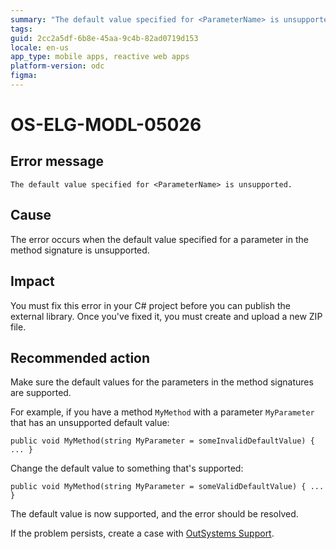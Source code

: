 ```yaml
---
summary: "The default value specified for <ParameterName> is unsupported."
tags:
guid: 2cc2a5df-6b8e-45aa-9c4b-82ad0719d153
locale: en-us
app_type: mobile apps, reactive web apps
platform-version: odc
figma:
---
```


# OS-ELG-MODL-05026

## Error message

`The default value specified for <ParameterName> is unsupported.`

## Cause

The error occurs when the default value specified for a parameter in the method signature is unsupported.

## Impact

You must fix this error in your C# project before you can publish the external library. Once you've fixed it, you must create and upload a new ZIP file.

## Recommended action

Make sure the default values for the parameters in the method signatures are supported.

For example, if you have a method `MyMethod` with a parameter `MyParameter` that has an unsupported default value:

    public void MyMethod(string MyParameter = someInvalidDefaultValue) { ... }

Change the default value to something that's supported:

    public void MyMethod(string MyParameter = someValidDefaultValue) { ... }

The default value is now supported, and the error should be resolved.

If the problem persists, create a case with [OutSystems Support](https://www.outsystems.com/support/portal/open-support-case?ErrorCode=OS-ELG-MODL-05026).
